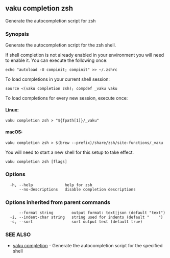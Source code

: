 ## vaku completion zsh

Generate the autocompletion script for zsh

### Synopsis

Generate the autocompletion script for the zsh shell.

If shell completion is not already enabled in your environment you will need
to enable it.  You can execute the following once:

	echo "autoload -U compinit; compinit" >> ~/.zshrc

To load completions in your current shell session:

	source <(vaku completion zsh); compdef _vaku vaku

To load completions for every new session, execute once:

#### Linux:

	vaku completion zsh > "${fpath[1]}/_vaku"

#### macOS:

	vaku completion zsh > $(brew --prefix)/share/zsh/site-functions/_vaku

You will need to start a new shell for this setup to take effect.


```
vaku completion zsh [flags]
```

### Options

```
  -h, --help              help for zsh
      --no-descriptions   disable completion descriptions
```

### Options inherited from parent commands

```
      --format string        output format: text|json (default "text")
  -i, --indent-char string   string used for indents (default "    ")
  -s, --sort                 sort output text (default true)
```

### SEE ALSO

* [vaku completion](vaku_completion.md)	 - Generate the autocompletion script for the specified shell

